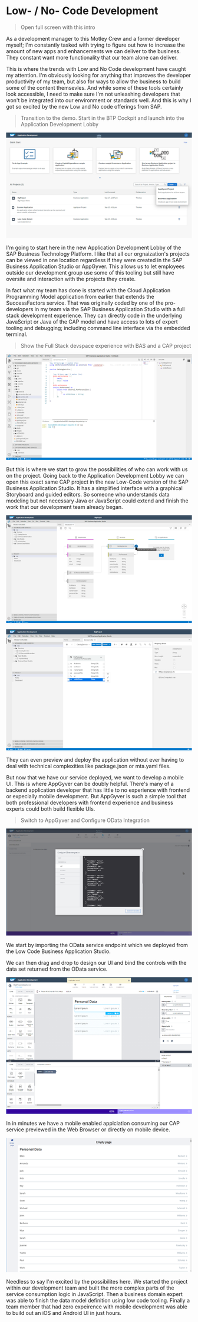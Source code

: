 # Low- / No- Code Development

> Open full screen with this intro

As a development manager to this Motley Crew and a former developer myself; I'm constantly tasked with trying to figure out how to increase the amount of new apps and enhancements we can deliver to the business. They constant want more functionality that our team alone can deliver.  

This is where the trends with Low and No Code development have caught my attention. I'm obviously looking for anything that improves the developer productivity of my team, but also for ways to allow the business to build some of the content themsevles. And while some of these tools certainly look accessible, I need to make sure I'm not unleashing developers that won't be integrated into our environment or standards well. And this is why I got so excited by the new Low and No code offerings from SAP. 

> Transition to the demo. Start in the BTP Cockpit and launch into the Application Development Lobby

![Application Development Lobby](images/low_no_app_dev_lobby.png)

I'm going to start here in the new Application Development Lobby of the SAP Business Technology Platform. I like that all our orgnaization's projects can be viewed in one location regardless if they were created in the SAP Business Application Studio or AppGyver.  This allows us to let employees outside our development group use some of this tooling but still have oversite and interaction with the projects they create. 

In fact what my team has done is started with the Cloud Application Programming Model application from earlier that extends the SuccessFactors service.  That was originally coded by one of the pro-developers in my team via the SAP Business Application Studio with a full stack development experience. They can directly code in the underlying JavaScript or Java of the CAP model and have access to lots of expert tooling and debugging; including command line interface via the embedded terminal.

> Show the Full Stack devspace experience with BAS and a CAP project

![Full Stack Development Experience in BAS](images/low_no_bas_fullstack.png)

But this is where we start to grow the possibilities of who can work with us on the project.  Going back to the Application Development Lobby we can open this exact same CAP project in the new Low-Code version of the SAP Business Application Studio. It has a simplified interface with a graphical Storyboard and guided editors.  So someone who understands data modeling but not necessary Java or JavaScript could extend and finish the work that our development team already began.  

![Low Code BAS](images/low_no_bas_low_code_version.png)

![Low Code BAS](images/low_no_bas_low_code_version_2.png)

They can even preview and deploy the application without ever having to deal with technical complexities like package.json or mta.yaml files. 

But now that we have our service deployed, we want to develop a mobile UI.  This is where AppGyver can be doubly helpful. There's many of a backend application developer that has little to no experience with frontend or expecially mobile development.  But AppGyver is such a simple tool that both professional developers with frontend experience and business experts could both build flexible UIs.

> Switch to AppGyver and Configure OData Integration

![OData Integration](images/low_no_appgyver_configure_odata.png)

We start by importing the OData service endpoint which we deployed from the Low Code Business Application Studio. 

<Pause>

We can then drag and drop to design our UI and bind the controls with the data set returned from the OData service.

<Pause>

![AppGyver Designer](images/low_no_appgyver_designer.png)

In in minutes we have a mobile enabled applciation consuming our CAP service previewed in the Web Browser or directly on mobile device.

![AppGyver Preview](images/low_no_appgyver_preview_in_browser.png)

Needless to say I'm excited by the possibilites here. We started the project within our development team and built the more complex parts of the service consumption logic in JavaScript.  Then a business domain expert was able to finish the data model definition using low code tooling.  Finally a team member that had zero expeirence with mobile development was able to build out an iOS and Android UI in just hours. 